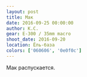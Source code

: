 ```yaml
---
layout: post
title: Мак
date: 2016-09-25 00:00:00
author: К.С.
gear: E-300 / 35mm macro
shoot_date: 2016-09-20
location: Ёль-база
colors: ['060606', '0e0f0c']
---
```


Мак распускается.

